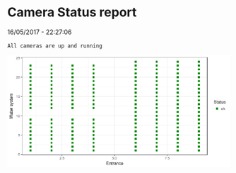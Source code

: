 Camera Status report
================
16/05/2017 - 22:27:06

    All cameras are up and running

![](camreport_files/figure-markdown_github/unnamed-chunk-2-1.png)

